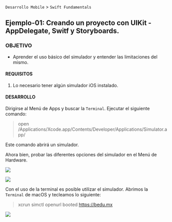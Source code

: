 
`Desarrollo Mobile` > `Swift Fundamentals`

## Ejemplo-01: Creando un proyecto con UIKit - AppDelegate, Switf y Storyboards.


### OBJETIVO

- Aprender el uso básico del simulador y entender las limitaciones del mismo.

#### REQUISITOS

1. Lo necesario tener algún simulador iOS instalado.

#### DESARROLLO

Dirigirse al Menú de Apps y buscar la `Terminal`.
Ejecutar el siguiente comando:

> open /Applications/Xcode.app/Contents/Developer/Applications/Simulator.app/

Este comando abrirá un simulador.

Ahora bien, probar las diferentes opciones del simulador en el Menú de Hardware.

![](1.gif)

![](2.gif)

Con el uso de la terminal es posible utilizar el simulador.
Abrimos la `Terminal` de macOS y tecleamos lo siguiente:

> xcrun simctl openurl booted https://bedu.mx

![](3.gif)

